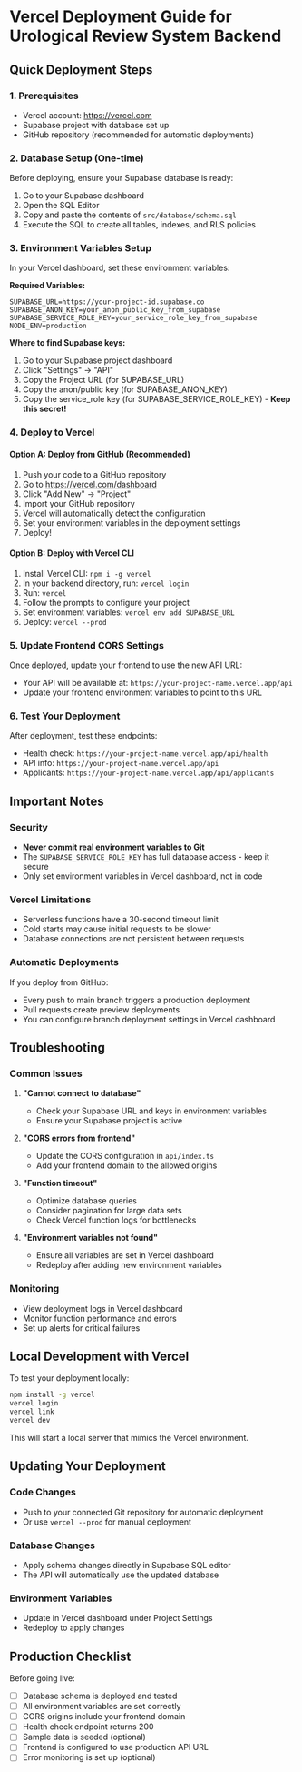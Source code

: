 # Vercel Deployment Guide for Urological Review System Backend

## Quick Deployment Steps

### 1. Prerequisites
- Vercel account: https://vercel.com
- Supabase project with database set up
- GitHub repository (recommended for automatic deployments)

### 2. Database Setup (One-time)
Before deploying, ensure your Supabase database is ready:

1. Go to your Supabase dashboard
2. Open the SQL Editor
3. Copy and paste the contents of `src/database/schema.sql`
4. Execute the SQL to create all tables, indexes, and RLS policies

### 3. Environment Variables Setup
In your Vercel dashboard, set these environment variables:

**Required Variables:**
```
SUPABASE_URL=https://your-project-id.supabase.co
SUPABASE_ANON_KEY=your_anon_public_key_from_supabase
SUPABASE_SERVICE_ROLE_KEY=your_service_role_key_from_supabase
NODE_ENV=production
```

**Where to find Supabase keys:**
1. Go to your Supabase project dashboard
2. Click "Settings" → "API"
3. Copy the Project URL (for SUPABASE_URL)
4. Copy the anon/public key (for SUPABASE_ANON_KEY)
5. Copy the service_role key (for SUPABASE_SERVICE_ROLE_KEY) - **Keep this secret!**

### 4. Deploy to Vercel

#### Option A: Deploy from GitHub (Recommended)
1. Push your code to a GitHub repository
2. Go to https://vercel.com/dashboard
3. Click "Add New" → "Project"
4. Import your GitHub repository
5. Vercel will automatically detect the configuration
6. Set your environment variables in the deployment settings
7. Deploy!

#### Option B: Deploy with Vercel CLI
1. Install Vercel CLI: `npm i -g vercel`
2. In your backend directory, run: `vercel login`
3. Run: `vercel`
4. Follow the prompts to configure your project
5. Set environment variables: `vercel env add SUPABASE_URL`
6. Deploy: `vercel --prod`

### 5. Update Frontend CORS Settings
Once deployed, update your frontend to use the new API URL:
- Your API will be available at: `https://your-project-name.vercel.app/api`
- Update your frontend environment variables to point to this URL

### 6. Test Your Deployment
After deployment, test these endpoints:
- Health check: `https://your-project-name.vercel.app/api/health`
- API info: `https://your-project-name.vercel.app/api`
- Applicants: `https://your-project-name.vercel.app/api/applicants`

## Important Notes

### Security
- **Never commit real environment variables to Git**
- The `SUPABASE_SERVICE_ROLE_KEY` has full database access - keep it secure
- Only set environment variables in Vercel dashboard, not in code

### Vercel Limitations
- Serverless functions have a 30-second timeout limit
- Cold starts may cause initial requests to be slower
- Database connections are not persistent between requests

### Automatic Deployments
If you deploy from GitHub:
- Every push to main branch triggers a production deployment
- Pull requests create preview deployments
- You can configure branch deployment settings in Vercel dashboard

## Troubleshooting

### Common Issues

1. **"Cannot connect to database"**
   - Check your Supabase URL and keys in environment variables
   - Ensure your Supabase project is active

2. **"CORS errors from frontend"**
   - Update the CORS configuration in `api/index.ts`
   - Add your frontend domain to the allowed origins

3. **"Function timeout"**
   - Optimize database queries
   - Consider pagination for large data sets
   - Check Vercel function logs for bottlenecks

4. **"Environment variables not found"**
   - Ensure all variables are set in Vercel dashboard
   - Redeploy after adding new environment variables

### Monitoring
- View deployment logs in Vercel dashboard
- Monitor function performance and errors
- Set up alerts for critical failures

## Local Development with Vercel

To test your deployment locally:
```bash
npm install -g vercel
vercel login
vercel link
vercel dev
```

This will start a local server that mimics the Vercel environment.

## Updating Your Deployment

### Code Changes
- Push to your connected Git repository for automatic deployment
- Or use `vercel --prod` for manual deployment

### Database Changes
- Apply schema changes directly in Supabase SQL editor
- The API will automatically use the updated database

### Environment Variables
- Update in Vercel dashboard under Project Settings
- Redeploy to apply changes

## Production Checklist

Before going live:
- [ ] Database schema is deployed and tested
- [ ] All environment variables are set correctly
- [ ] CORS origins include your frontend domain
- [ ] Health check endpoint returns 200
- [ ] Sample data is seeded (optional)
- [ ] Frontend is configured to use production API URL
- [ ] Error monitoring is set up (optional)